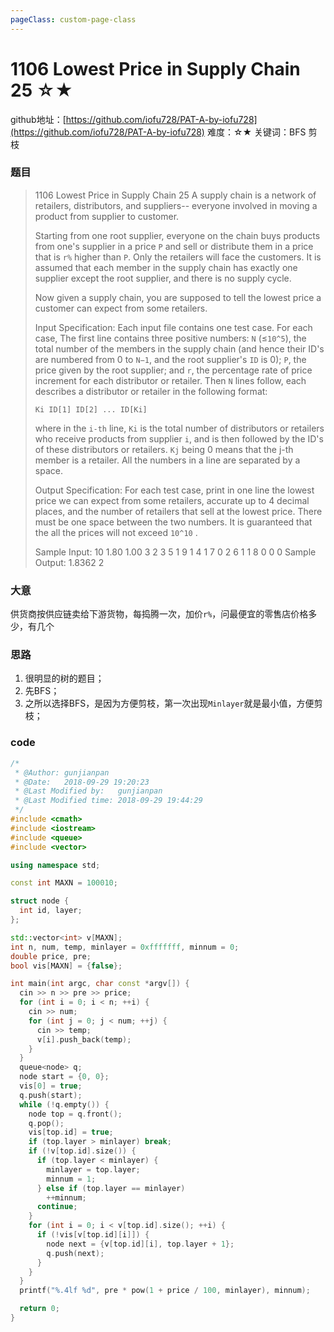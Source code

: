 ```yaml
---
pageClass: custom-page-class
---
```


# 1106 Lowest Price in Supply Chain 25 ☆★

github地址：[https://github.com/iofu728/PAT-A-by-iofu728](https://github.com/iofu728/PAT-A-by-iofu728)
难度：☆★
关键词：BFS 剪枝
### 题目

> 1106 Lowest Price in Supply Chain 25
> A supply chain is a network of retailers, distributors, and suppliers-- everyone involved in moving a product from supplier to customer.
>
> Starting from one root supplier, everyone on the chain buys products from one's supplier in a price `P` and sell or distribute them in a price that is `r%` higher than `P`. Only the retailers will face the customers. It is assumed that each member in the supply chain has exactly one supplier except the root supplier, and there is no supply cycle.
>
> Now given a supply chain, you are supposed to tell the lowest price a customer can expect from some retailers.
>
> Input Specification:
> Each input file contains one test case. For each case, The first line contains three positive numbers: `N` (≤`10^5`), the total number of the members in the supply chain (and hence their ID's are numbered from 0 to `N−1`, and the root supplier's `ID` is 0); `P`, the price given by the root supplier; and `r`, the percentage rate of price increment for each distributor or retailer. Then `N` lines follow, each describes a distributor or retailer in the following format:
>
> `Ki ID[1] ID[2] ... ID[Ki]`
>
> where in the `i-th` line, `Ki` is the total number of distributors or retailers who receive products from supplier `i`, and is then followed by the ID's of these distributors or retailers. `Kj` being 0 means that the j-th member is a retailer. All the numbers in a line are separated by a space.
>
> Output Specification:
> For each test case, print in one line the lowest price we can expect from some retailers, accurate up to 4 decimal places, and the number of retailers that sell at the lowest price. There must be one space between the two numbers. It is guaranteed that the all the prices will not exceed `10^10` .
>
> Sample Input:
> 10 1.80 1.00
> 3 2 3 5
> 1 9
> 1 4
> 1 7
> 0
> 2 6 1
> 1 8
> 0
> 0
> 0
> Sample Output:
> 1.8362 2

### 大意
供货商按供应链卖给下游货物，每捣腾一次，加价`r%`，问最便宜的零售店价格多少，有几个
### 思路
1. 很明显的树的题目；
2. 先BFS；
3. 之所以选择BFS，是因为方便剪枝，第一次出现`Minlayer`就是最小值，方便剪枝；

### code
```cpp
/*
 * @Author: gunjianpan
 * @Date:   2018-09-29 19:20:23
 * @Last Modified by:   gunjianpan
 * @Last Modified time: 2018-09-29 19:44:29
 */
#include <cmath>
#include <iostream>
#include <queue>
#include <vector>

using namespace std;

const int MAXN = 100010;

struct node {
  int id, layer;
};

std::vector<int> v[MAXN];
int n, num, temp, minlayer = 0xfffffff, minnum = 0;
double price, pre;
bool vis[MAXN] = {false};

int main(int argc, char const *argv[]) {
  cin >> n >> pre >> price;
  for (int i = 0; i < n; ++i) {
    cin >> num;
    for (int j = 0; j < num; ++j) {
      cin >> temp;
      v[i].push_back(temp);
    }
  }
  queue<node> q;
  node start = {0, 0};
  vis[0] = true;
  q.push(start);
  while (!q.empty()) {
    node top = q.front();
    q.pop();
    vis[top.id] = true;
    if (top.layer > minlayer) break;
    if (!v[top.id].size()) {
      if (top.layer < minlayer) {
        minlayer = top.layer;
        minnum = 1;
      } else if (top.layer == minlayer)
        ++minnum;
      continue;
    }
    for (int i = 0; i < v[top.id].size(); ++i) {
      if (!vis[v[top.id][i]]) {
        node next = {v[top.id][i], top.layer + 1};
        q.push(next);
      }
    }
  }
  printf("%.4lf %d", pre * pow(1 + price / 100, minlayer), minnum);

  return 0;
}
```
